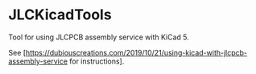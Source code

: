# JLCKicadTools
Tool for using JLCPCB assembly service with KiCad 5.

See [https://dubiouscreations.com/2019/10/21/using-kicad-with-jlcpcb-assembly-service for instructions].
